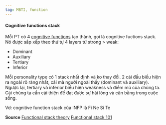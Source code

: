 ```yaml
---
tag: MBTI, function
---
```

#### Cognitive functions stack 

 Mỗi PT có 4 [cognitive functions](obsidian://open?vault=dwarves&file=brain%2FHR%2FMBTI%2F8%20Cognitive%20Functions) tạo thành, gọi là cognitive fuctions stack. Nó được sắp xếp theo thứ tự 4 layers từ strong > weak:

 + Dominant
 + Auxiliary
 + Tertiary
 + Inferior

 Mỗi personality type có 1 stack nhất định và ko thay đổi. 2 cái đầu biểu hiện ra ngoài rõ ràng nhất, cái mà người ngoài thấy (dominant và auxiliary). Ngược lại, tertiary và inferior biểu hiện weakness và điểm mù của chúng ta. Cái chúng ta cần cải thiện để đạt được sự hài lòng và cân bằng trong cuộc sống.

Vd: cognitive function stack của INFP là Fi Ne Si Te

**Source**
[Functional stack theory](https://personalityjunkie.com/functional-stack-type-dynamics-theory/)
[Functional stack 101](https://www.youtube.com/watch?v=9xf13VRNPp8)